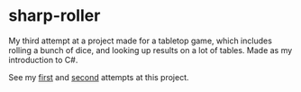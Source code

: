 # sharp-roller
My third attempt at a project made for a tabletop game, which includes rolling a bunch of dice, and looking up results on a lot of tables. 
Made as my introduction to C#.

See my [first](https://github.com/looseMole/wildmagic-roller) and [second](https://github.com/looseMole/read-excel-files/) attempts at this project.
